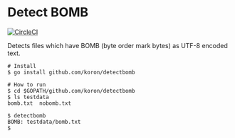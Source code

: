 # Detect BOMB

[![CircleCI](https://circleci.com/gh/koron/detectbomb.svg?style=svg)](https://circleci.com/gh/koron/detectbomb)

Detects files which have BOMB (byte order mark bytes) as UTF-8 encoded text.

    # Install
    $ go install github.com/koron/detectbomb

    # How to run
    $ cd $GOPATH/github.com/koron/detectbomb
    $ ls testdata
    bomb.txt  nobomb.txt

    $ detectbomb
    BOMB: testdata/bomb.txt
    $
